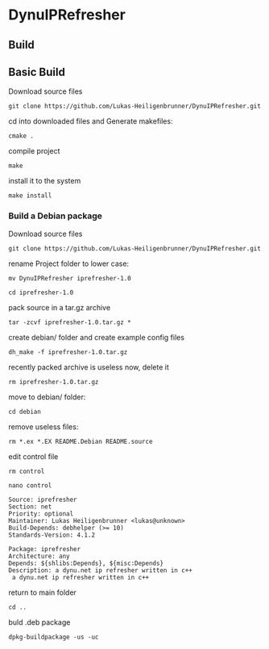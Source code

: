 # DynuIPRefresher

## Build
## Basic Build
Download source files

`git clone https://github.com/Lukas-Heiligenbrunner/DynuIPRefresher.git`

cd into downloaded files and Generate makefiles:

`cmake .`

compile project

`make`

install it to the system

`make install`

### Build a Debian package
Download source files

`git clone https://github.com/Lukas-Heiligenbrunner/DynuIPRefresher.git`

rename Project folder to lower case:

`mv DynuIPRefresher iprefresher-1.0`

`cd iprefresher-1.0`

pack source in a tar.gz archive

`tar -zcvf iprefresher-1.0.tar.gz *`

create debian/ folder and create example config files

`dh_make -f iprefresher-1.0.tar.gz`

recently packed archive is useless now, delete it

`rm iprefresher-1.0.tar.gz`

move to debian/ folder:

`cd debian`

remove useless files:

`rm *.ex *.EX README.Debian README.source `

edit control file

`rm control`

`nano control`

```
Source: iprefresher
Section: net
Priority: optional
Maintainer: Lukas Heiligenbrunner <lukas@unknown>
Build-Depends: debhelper (>= 10)
Standards-Version: 4.1.2

Package: iprefresher
Architecture: any
Depends: ${shlibs:Depends}, ${misc:Depends}
Description: a dynu.net ip refresher written in c++
 a dynu.net ip refresher written in c++
```
return to main folder

`cd ..`

buld .deb package

`dpkg-buildpackage -us -uc `
